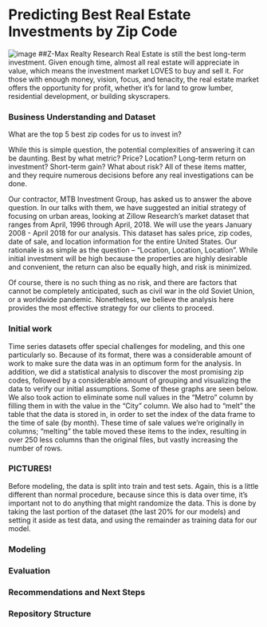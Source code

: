 # Predicting Best Real Estate Investments by Zip Code
![image](https://user-images.githubusercontent.com/89176309/154103229-e755d23a-a33b-40d6-a9c2-1f9d91c43544.png)
##Z-Max Realty Research
Real Estate is still the best long-term investment.  Given enough time, almost all real estate will appreciate in value, which means the investment market LOVES to buy and sell it.  For those with enough money, vision, focus, and tenacity, the real estate market offers the opportunity for profit, whether it’s for land to grow lumber, residential development, or building skyscrapers.  

### Business Understanding and Dataset

What are the top 5 best zip codes for us to invest in?

While this is simple question, the potential complexities of answering it can be daunting.  Best by what metric?  Price?  Location?  Long-term return on investment?  Short-term gain?  What about risk?  All of these items matter, and they require numerous decisions before any real investigations can be done.  

Our contractor, MTB Investment Group, has asked us to answer the above question.  In our talks with them, we have suggested an initial strategy of focusing on urban areas, looking at Zillow Research’s market dataset that ranges from April, 1996 through April, 2018.  We will use the years January 2008 - April 2018 for our analysis.  This dataset has sales price, zip codes, date of sale, and location information for the entire United States.  Our rationale is as simple as the question – “Location, Location, Location”.  While initial investment will be high because the properties are highly desirable and convenient, the return can also be equally high, and risk is minimized.  

Of course, there is no such thing as no risk, and there are factors that cannot be completely anticipated, such as civil war in the old Soviet Union, or a worldwide pandemic.  Nonetheless, we believe the analysis here provides the most effective strategy for our clients to proceed.

### Initial work

Time series datasets offer special challenges for modeling, and this one particularly so.  Because of its format, there was a considerable amount of work to make sure the data was in an optimum form for the analysis.  In addition, we did a statistical analysis to discover the most promising zip codes, followed by a considerable amount of grouping and visualizing the data to verify our initial assumptions.  Some of these graphs are seen below.  We also took action to eliminate some null values in the “Metro” column by filling them in with the value in the “City” column. We also had to “melt” the table that the data is stored in, in order to set the index of the data frame to the time of sale (by month).  These time of sale values we’re originally in columns; “melting” the table moved these items to the index, resulting in over 250 less columns than the original files, but vastly increasing the number of rows.  

### PICTURES!

Before modeling, the data is split into train and test sets.  Again, this is a little different than normal procedure, because since this is data over time, it’s important not to do anything that might randomize the data.  This is done by taking the last portion of the dataset (the last 20% for our models) and setting it aside as test data, and using the remainder as training data for our model.  

### Modeling

### Evaluation

### Recommendations and Next Steps

### Repository Structure


